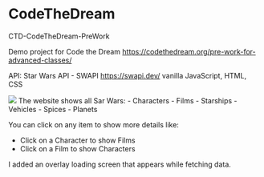 # CodeTheDream
CTD-CodeTheDream-PreWork

Demo project for Code the Dream
https://codethedream.org/pre-work-for-advanced-classes/


API: Star Wars API - SWAPI https://swapi.dev/
vanilla JavaScript, HTML, CSS

<img src='./tammamAlwafai.gif'>
The website shows all Sar Wars:
- Characters
- Films
- Starships
- Vehicles
- Spices
- Planets

You can click on any item to show more details like:
- Click on a Character to show Films
- Click on a Film to show Characters

I added an overlay loading screen that appears while fetching data.

